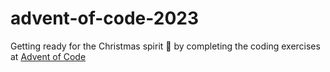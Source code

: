 # advent-of-code-2023

Getting ready for the Christmas spirit 🎄 by completing the coding exercises at [Advent of Code](https://adventofcode.com/2023/) 
